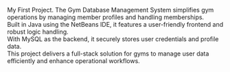 My First Project.<brgit>
The Gym Database Management System simplifies gym operations by managing member profiles and handling memberships.<br>
Built in Java using the NetBeans IDE, it features a user-friendly frontend and robust logic handling.<br>
With MySQL as the backend, it securely stores user credentials and profile data.<br> 
This project delivers a full-stack solution for gyms to manage user data efficiently and enhance operational workflows.